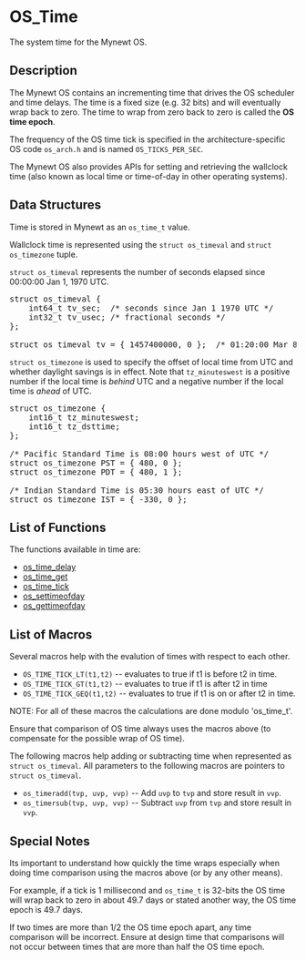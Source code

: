 # OS_Time


The system time for the Mynewt OS.

## Description

The Mynewt OS contains an incrementing time that drives the OS scheduler and time delays. The time is a fixed size (e.g. 32 bits) and will eventually wrap back to zero. The time to wrap from zero back to zero is called the **OS time epoch**. 

The frequency of the OS time tick is specified in the architecture-specific OS code `os_arch.h` and is named `OS_TICKS_PER_SEC`.

The Mynewt OS also provides APIs for setting and retrieving the wallclock time (also known as local time or time-of-day in other operating systems).

## Data Structures

Time is stored in Mynewt as an `os_time_t` value. 

Wallclock time is represented using the `struct os_timeval` and `struct os_timezone` tuple.

`struct os_timeval` represents the number of seconds elapsed since 00:00:00 Jan 1, 1970 UTC.
<pre>
struct os_timeval {
    int64_t tv_sec;  /* seconds since Jan 1 1970 UTC */
    int32_t tv_usec; /* fractional seconds */
};

struct os_timeval tv = { 1457400000, 0 };  /* 01:20:00 Mar 8 2016 UTC */
</pre>

`struct os_timezone` is used to specify the offset of local time from UTC and whether daylight savings is in effect. Note that `tz_minuteswest` is a positive number if the local time is *behind* UTC and a negative number if the local time is *ahead* of UTC.
<pre>
struct os_timezone {
    int16_t tz_minuteswest;
    int16_t tz_dsttime;
};

/* Pacific Standard Time is 08:00 hours west of UTC */
struct os_timezone PST = { 480, 0 };
struct os_timezone PDT = { 480, 1 };

/* Indian Standard Time is 05:30 hours east of UTC */
struct os_timezone IST = { -330, 0 };
</pre>

## List of Functions

The functions available in time are:

* [os_time_delay](os_time_delay.md)
* [os_time_get](os_time_get.md)
* [os_time_tick](os_time_tick.md)
* [os_settimeofday](os_settimeofday.md)
* [os_gettimeofday](os_gettimeofday.md)

## List of Macros

Several macros help with the evalution of times with respect to each other.

* `OS_TIME_TICK_LT(t1,t2)` -- evaluates to true if t1 is before t2 in time.
* `OS_TIME_TICK_GT(t1,t2)` -- evaluates to true if t1 is after t2 in time 
* `OS_TIME_TICK_GEQ(t1,t2)` -- evaluates to true if t1 is on or after t2 in time.

NOTE:  For all of these macros the calculations are done modulo 'os_time_t'.  

Ensure that comparison of OS time always uses the macros above (to compensate for the possible wrap of OS time).

The following macros help adding or subtracting time when represented as `struct os_timeval`. All parameters to the following macros are pointers to `struct os_timeval`.

 - `os_timeradd(tvp, uvp, vvp)` --  Add `uvp` to `tvp` and store result in `vvp`.
 - `os_timersub(tvp, uvp, vvp)` -- Subtract `uvp` from `tvp` and store result in `vvp`.

## Special Notes

Its important to understand how quickly the time wraps especially when doing time comparison using the macros above (or by any other means). 

For example, if a tick is 1 millisecond and `os_time_t` is 32-bits the OS time will wrap back to zero in about 49.7 days or stated another way, the OS time epoch is 49.7 days.

If two times are more than 1/2 the OS time epoch apart, any time comparison will be incorrect.  Ensure at design time that comparisons will not occur between times that are more than half the OS time epoch.

